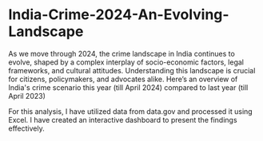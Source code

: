 # India-Crime-2024-An-Evolving-Landscape

As we move through 2024, the crime landscape in India continues to evolve, shaped by a complex interplay of socio-economic factors, legal frameworks, and cultural attitudes. Understanding this landscape is crucial for citizens, policymakers, and advocates alike. Here’s an overview of India's crime scenario this year (till April 2024) compared to last year (till April 2023)

For this analysis, I have utilized data from data.gov and processed it using Excel. I have created an interactive dashboard to present the findings effectively.

